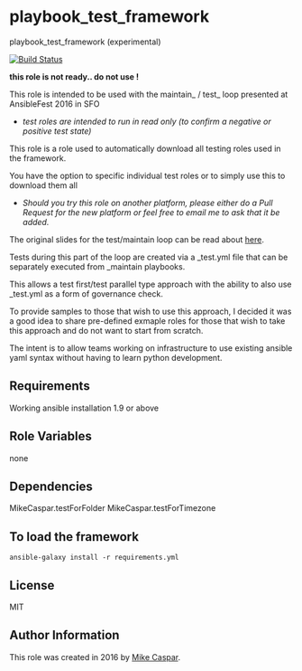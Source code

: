 playbook_test_framework
=============================

playbook_test_framework (experimental)


[![Build Status](https://travis-ci.org/MikeCaspar/playbook_test_framework.svg?branch=master)](https://travis-ci.org/MikeCaspar/playbook_test_framework)

**this role is not ready.. do not use !**

This role is intended to be used with the maintain_ / test_ loop presented at AnsibleFest 2016 in SFO

- *test roles are intended to run in read only (to confirm a negative or positive test state)*

This role is a role used to automatically download all testing roles used in the framework.

You have the option to specific individual test roles or to simply use this to download them all

- *Should you try this role on another platform, please either do a Pull Request for the new platform or feel free to email me to ask that it be added.*

The original slides for the test/maintain loop can be read about [here](http://www.slideshare.net/MikeCaspar/testing-for-infrastructure-as-code-for-ansiblefest-2016-64540514).

Tests during this part of the loop are created via a _test.yml file that can be separately executed from _maintain playbooks.

This allows a test first/test parallel type approach with the ability to also use _test.yml as a form of governance check.

To provide samples to those that wish to use this approach, I decided it was a good idea to share pre-defined exmaple roles for those that wish to take this approach and do not want to start from scratch.

The intent is to allow teams working on infrastructure to use existing ansible yaml syntax without having to learn python development.

Requirements
------------

Working ansible installation 1.9 or above

Role Variables
--------------

none

Dependencies
------------

MikeCaspar.testForFolder
MikeCaspar.testForTimezone

To load the framework
---------------------

    ansible-galaxy install -r requirements.yml
 
## License

MIT

## Author Information

This role was created in 2016 by [Mike Caspar](http://www.caspar.com/).
